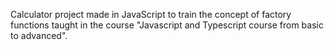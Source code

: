Calculator project made in JavaScript to train the concept of factory functions taught in the course "Javascript and Typescript course from basic to advanced".